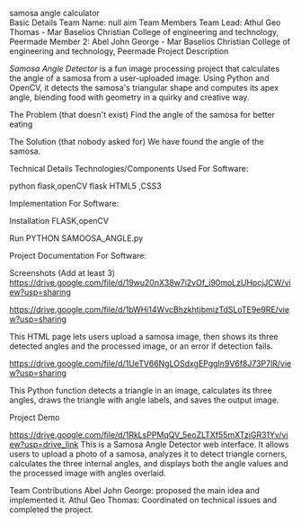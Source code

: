 samosa angle calculator  
Basic Details
Team Name: null aim
Team Members
Team Lead: Athul Geo Thomas - Mar Baselios Christian College of engineering and technology, Peermade
Member 2: Abel John George - Mar Baselios Christian College of engineering and technology, Peermade
Project Description

*Samosa Angle Detector* is a fun image processing project that calculates the angle of a samosa from a user-uploaded image. 
Using Python and OpenCV, it detects the samosa's triangular shape and computes its apex angle, blending food with geometry in a quirky and creative way.


The Problem (that doesn't exist)
Find the angle of the samosa for better eating

The Solution (that nobody asked for)
We have found the angle of the samosa.

Technical Details
Technologies/Components Used
For Software:

python
flask,openCV
flask
HTML5 ,CSS3

Implementation
For Software:

Installation
FLASK,openCV

Run
PYTHON SAMOOSA_ANGLE.py

Project Documentation
For Software:

Screenshots (Add at least 3)
https://drive.google.com/file/d/19wu20nX38w7i2vOf_i90moLzUHocjJCW/view?usp=sharing



https://drive.google.com/file/d/1bWHi14WvcBhzkhtjbmizTdSLoTE9e9RE/view?usp=sharing

This HTML page lets users upload a samosa image, then shows its three detected angles and the processed image, or an error if detection fails.

https://drive.google.com/file/d/1UeTV66NgLOSdxgEPggIn9V6f8J73P7lR/view?usp=sharing

This Python function detects a triangle in an image, calculates its three angles, draws the triangle with angle labels, and saves the output image.


Project Demo

https://drive.google.com/file/d/1RkLsPPMqQV_5eoZLTXf55mXTziGR31Yv/view?usp=drive_link
This is a Samosa Angle Detector web interface. It allows users to upload a photo of a samosa, analyzes it to detect triangle corners, calculates the three internal angles, and displays both the angle values and the processed image with angles overlaid.



Team Contributions
Abel John George: proposed the main idea and implemented it.
Athul Geo Thomas: Coordinated on technical issues and  completed the project.
